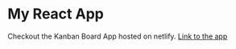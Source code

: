 # My React App

Checkout the Kanban Board App hosted on netlify.
[Link to the app](https://kanbanboard-by-anmol.netlify.app/)